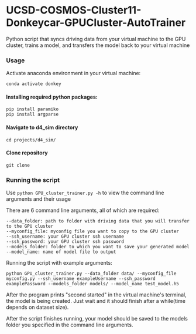 # UCSD-COSMOS-Cluster11-Donkeycar-GPUCluster-AutoTrainer
Python script that syncs driving data from your virtual machine to the GPU cluster, trains a model, and transfers the model back to your virtual machine

### Usage
Activate anaconda environment in your virtual machine: 
```
conda activate donkey
```
#### Installing required python packages:
```
pip install paramiko
pip install argparse
```

#### Navigate to d4_sim directory
```
cd projects/d4_sim/
```

#### Clone repository
```
git clone 
```
### Running the script
Use ```python GPU_cluster_trainer.py -h``` to view the command line arguments and their usage

There are 6 command line arguments, all of which are required:

```
--data_folder: path to folder with driving data that you will transfer to the GPU cluster
--myconfig_file: myconfig file you want to copy to the GPU cluster 
--ssh_username: your GPU cluster ssh username
--ssh_password: your GPU cluster ssh password
--models_folder: folder to which you want to save your generated model
--model_name: name of model file to output
```


Running the script with example arguments: 
```
python GPU_cluster_trainer.py --data_folder data/ --myconfig_file myconfig.py --ssh_username exampleUsername --ssh_password examplePassword --models_folder models/ --model_name test_model.h5
```

After the program prints "second started" in the virtual machine's terminal, the model is being created. Just wait and it should finish after a while(time depends on dataset size).


After the script finishes running, your model should be saved to the models folder you specified in the command line arguments. 

